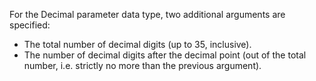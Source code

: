 
For the Decimal parameter data type, two additional arguments are specified:

* The total number of decimal digits (up to 35, inclusive).
* The number of decimal digits after the decimal point (out of the total number, i.e. strictly no more than the previous argument).
